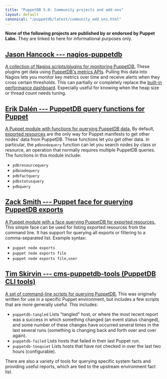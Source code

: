 ```yaml
---
title: "PuppetDB 5.0: Community projects and add-ons"
layout: default
canonical: "/puppetdb/latest/community_add_ons.html"
---
```



**None of the following projects are published by or endorsed by Puppet Labs.** They are linked to here for informational purposes only.

[nagios]: https://github.com/jasonhancock/nagios-puppetdb
[dashboard]: ./maintain_and_tune.html#monitor-the-performance-dashboard
[query]: https://github.com/dalen/puppet-puppetdbquery
[exports]: http://forge.puppetlabs.com/zack/exports
[exported]: {{puppet}}/lang_exported.html
[cms-puppetdb-tools]: https://github.com/tskirvin/cms-puppetdb-tools

[Jason Hancock --- nagios-puppetdb][nagios]
-----

[A collection of Nagios scripts/plugins for monitoring PuppetDB.][nagios] These plugins get data using [PuppetDB's metrics APIs](./api/metrics/v1/mbeans.html). Pulling this data into Nagios lets you monitor key metrics over time and receive alerts when they cross certain thresholds. This can partially or completely replace the [built-in performance dashboard][dashboard]. Especially useful for knowing when the heap size or thread count needs tuning.

[Erik Dalén --- PuppetDB query functions for Puppet][query]
-----

[A Puppet module with functions for querying PuppetDB data.][query] By default, [exported resources][exported] are the only way for Puppet manifests to get other nodes' data from PuppetDB. These functions let you get other data. In particular, the `pdbnodequery` function can let you search nodes by class or resource, an operation that normally requires multiple PuppetDB queries. The functions in this module include:

* `pdbresourcequery`
* `pdbnodequery`
* `pdbfactquery`
* `pdbstatusquery`
* `pdbquery`

[Zack Smith --- Puppet face for querying PuppetDB exports][exports]
-----

[A Puppet module with a face querying PuppetDB for exported resources.][exports] This simple face can be used for listing exported resources from the command line. It has support for querying all exports or filtering to a comma-separated list. Example syntax:

* `puppet node exports`
* `puppet node exports file`
* `puppet node exports file,user`

[Tim Skirvin --- cms-puppetdb-tools (PuppetDB CLI tools)][cms-puppetdb-tools]
-----

[A set of command-line scripts for querying PuppetDB.][cms-puppetdb-tools] This was originally written for use in a specific Puppet environment, but includes a few scripts that are more generally useful. This includes:

* `puppetdb-tangled` Lists "tangled" host, or where the most recent report was a success in which something changed (an event status changed), and some number of these changes have occurred several times in the last several runs (something is changing back and forth over and over again).
* `puppetdb-failed` Lists hosts that failed in their last Puppet run.
* `puppetdb-tooquiet` Lists hosts that have not checked in over the last two hours (configurable).

There are also a variety of tools for querying specific system facts and providing useful reports, which are tied to the upstream environment fact list.
